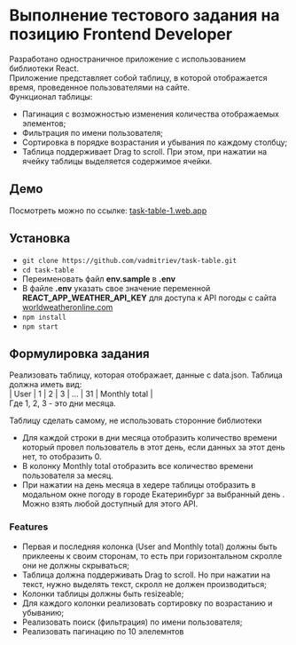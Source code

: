 # Выполнение тестового задания на позицию Frontend Developer
Разработано одностраничное приложение с использованием библиотеки React. <br>
Приложение представляет собой таблицу, в которой отображается время, проведенное пользователями на сайте. <br>
Функционал таблицы: 
* Пагинация с возможностью изменения количества отображаемых элементов;
* Фильтрация по имени пользователя;
* Сортировка в порядке возрастания и убывания по каждому столбцу;
* Таблица поддерживает Drag to scroll. При этом, при нажатии на ячейку таблицы выделяется содержимое ячейки.


## Демо
Посмотреть можно по ссылке: <a href="https://task-table-1.web.app/" target="_blank">task-table-1.web.app</a>

## Установка

* `git clone https://github.com/vadmitriev/task-table.git`
* `cd task-table`
* Переименовать файл <b>env.sample</b> в <b>.env</b>
* В файле <b>.env</b> указать свое значение переменной <b>REACT_APP_WEATHER_API_KEY</b> для доступа к API погоды 
 с сайта  <a href="worldweatheronline.com">worldweatheronline.com</a>
* `npm install`
* `npm start`

## Формулировка задания
Реализовать таблицу, которая отображает, данные с data.json. Таблица должна иметь вид:  
| User | 1 | 2 | 3 | ... | 31 | Monthly total |  
Где 1, 2, 3 - это дни месяца.

Таблицу сделать самому, не использовать сторонние библиотеки

- Для каждой строки в дни месяца отобразить количество времени который провел пользователь в этот день, если данных за этот день нет, то отобразить 0.
- В колонку Monthly total отобразить все количество времени пользователя за месяц.
- При нажатии на день месяца в хедере таблицы отобразить в модальном окне погоду в городе Екатеринбург за выбранный день . Можно взять любой доступный для этого API.

### Features
-   Первая и последняя колонка (User and Monthly total) должны быть приклеены к своим сторонам, то есть при горизонтальном скролле они не должны скрываться;
-   Таблица должна поддерживать Drag to scroll. Но при нажатии на текст, нужно выделять текст, скролл не должен производиться;
-   Колонки таблицы должны быть resizeable;
-   Для каждого колонки реализовать сортировку по возрастанию и убыванию;
-   Реализовать поиск (фильтрация) по имени пользователя;
-   Реализовать пагинацию по 10 элелемнтов
